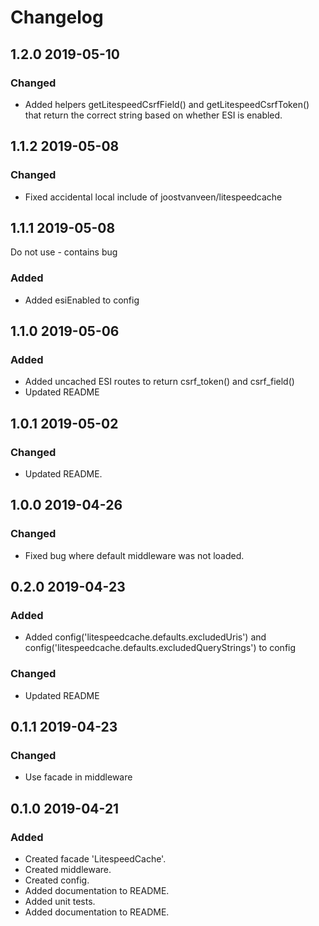 # Changelog

## 1.2.0 2019-05-10
### Changed
- Added helpers getLitespeedCsrfField() and getLitespeedCsrfToken() that return the correct string based on whether ESI is enabled.

## 1.1.2 2019-05-08
### Changed
- Fixed accidental local include of joostvanveen/litespeedcache

## 1.1.1 2019-05-08
Do not use - contains bug
### Added
- Added esiEnabled to config

## 1.1.0 2019-05-06
### Added
- Added uncached ESI routes to return csrf_token() and csrf_field()
- Updated README

## 1.0.1 2019-05-02
### Changed
- Updated README.

## 1.0.0 2019-04-26
### Changed
- Fixed bug where default middleware was not loaded.

## 0.2.0 2019-04-23
### Added
- Added config('litespeedcache.defaults.excludedUris') and config('litespeedcache.defaults.excludedQueryStrings') to config

### Changed
- Updated README

## 0.1.1 2019-04-23
### Changed
- Use facade in middleware

## 0.1.0 2019-04-21
### Added
- Created facade 'LitespeedCache'.
- Created middleware.
- Created config.
- Added documentation to README. 
- Added unit tests. 
- Added documentation to README. 
